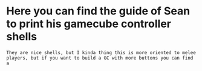 # Here you can find the guide of **Sean** to print his gamecube controller shells

```
They are nice shells, but I kinda thing this is more oriented to melee players, but if you want to build a GC with more buttons you can find a 
```
